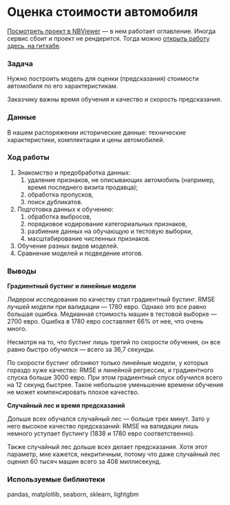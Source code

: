 # Оценка стоимости автомобиля

[Посмотреть проект в NBViewer](https://nbviewer.org/github/alexander-saushev/classic_ml_projects/blob/main/11_car_value_estimation/car_value_estimation.ipynb) — в нем работает оглавление. Иногда сервис сбоит и проект не рендерится. Тогда можно [открыть работу здесь, на гитхабе](https://github.com/alexander-saushev/classic_ml_projects/blob/main/11_car_value_estimation/car_value_estimation.ipynb).

### Задача

Нужно построить модель для оценки (предсказания) стоимости автомобиля по его характеристикам.

Заказчику важны время обучения и качество и скорость предсказания.

### Данные

В нашем распоряжении исторические данные: технические характеристики, комплектации и цены автомобилей.

### Ход работы

1. Знакомство и предобработка данных:
    1. удаление признаков, не описывающих автомобиль (например, время последнего визита продавца);
    2. обработка пропусков,
    3. поиск дубликатов.
2. Подготовка данных к обучению:
    1. обработка выбросов,
    2. порядковое кодирование категориальных признаков,
    3. разбиение данных на обучающую и тестовую выборки,
    4. масштабирование численных признаков.
3. Обучение разных видов моделей.
4. Сравнение моделей и подведение итогов.

### Выводы

**Градиентный бустинг и линейные модели**

Лидером исследования по качеству стал градиентный бустинг. RMSE лучшей модели при валидации — 1780 евро. Однако это все равно большая ошибка. Медианная стоимость машин в тестовой выборке — 2700 евро. Ошибка в 1780 евро составляет 66% от нее, что очень много.

Несмотря на то, что бустинг лишь третий по скорости обучения, он все равно быстро обучился — всего за 36,7 секунды.

По скорости бустинг обгоняют только линейные модели, у которых гораздо хуже качество: RMSE и линейной регрессии, и градиентного спуска больше 3000 евро. При этом градиентный спуск обучился всего на 12 секунд быстрее. Такое небольшое уменьшение времени обучения не может компенсировать плохое качество.

**Случайный лес и время предсказаний**

Дольше всех обучался случайный лес — больше трех минут. Зато у него высокое качество предсказаний: RMSE на валидации лишь немного уступает бустингу (1838 и 1780 евро соответственно).

Также случайный лес дольше всех делает предсказания. Хотя этот параметр, мне кажется, некритичным, потому что даже случайный лес оценил 60 тысяч машин всего за 408 миллисекунд.

### Используемые библиотеки

pandas, matplotlib, seaborn, sklearn, lightgbm